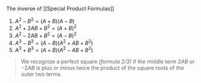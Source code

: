 The inverse of [[Special Product Formulas]]
1. $A^2-B^2=(A+B)(A-B)$ 
2. $A^2+2AB+B^2=(A+B)^2$
3. $A^2-2AB+B^2=(A-B)^2$
4. $A^{3}-B^{3}=(A-B)(A^2+AB+B^2)$    
5. $A^{3}+B^{3}=(A+B)(A^2-AB+B^2)$

>We recognize a perfect square *(formula 2/3)* if the middle term $2AB$ or $-2AB$ is plus or minus twice the product of the square roots of the outer two terms.
